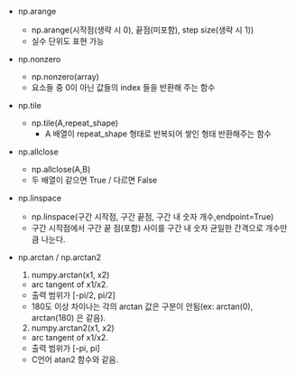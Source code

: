 - np.arange
  - np.arange(시작점(생략 시 0), 끝점(미포함), step size(생략 시 1))
  - 실수 단위도 표현 가능

- np.nonzero
  - np.nonzero(array)
  - 요소들 중 0이 아닌 값들의 index 들을 반환해 주는 함수

- np.tile
  - np.tile(A,repeat_shape)
    - A 배열이 repeat_shape 형태로 반복되어 쌓인 형태 반환해주는 함수

- np.allclose
  - np.allclose(A,B)
  - 두 배열이 같으면 True / 다르면 False

- np.linspace
  - np.linspace(구간 시작점, 구간 끝점, 구간 내 숫자 개수,endpoint=True)
  - 구간 시작점에서 구간 끝 점(포함) 사이를 구간 내 숫자 균일한 간격으로 개수만큼 나눈다.

- np.arctan / np.arctan2
  1. numpy.arctan(x1, x2)
    - arc tangent of x1/x2.
    - 출력 범위가 [-pi/2, pi/2]
    - 180도 이상 차이나는 각의 arctan 값은 구분이 안됨(ex: arctan(0), arctan(180) 은 같음).
  2. numpy.arctan2(x1, x2)
    - arc tangent of x1/x2.
    - 출력 범위가 [-pi, pi]
    - C언어 atan2 함수와 같음.